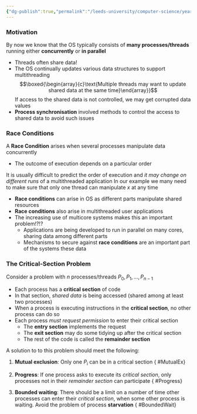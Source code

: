 ```yaml
---
{"dg-publish":true,"permalink":"/leeds-university/computer-science/year-2/operating-systems/revision/w8-process-synchronisation/p1-description-of-the-problem/"}
---
```



### Motivation
By now we know that the OS typically consists of **many processes/threads** running either **concurrently** or **in parallel**
- Threads often share data!
- The OS continually updates various data structures to support multithreading
$$\boxed{\begin{array}{c}\text{Multiple threads may want to update shared data at the same time}\end{array}}$$
If access to the shared data is not controlled, we may get corrupted data values
- **Process synchronisation** involved methods to control the access to shared data to avoid such issues
### Race Conditions
A **Race Condition** arises when several processes manipulate data concurrently
- The outcome of execution depends on a particular order

It is usually difficult to predict the order of execution and *it may change on different runs* of a multithreaded application
In our example we many need to make sure that only one thread can manipulate $x$ at any time

- **Race conditions** can arise in OS as different parts manipulate shared resources
- **Race conditions** also arise in multithreaded user applications
- The increasing use of multicore systems makes this an important problem!?!?
	- Applications are being developed to run in parallel on many cores, sharing data among different parts
	- Mechanisms to secure against **race conditions** are an important part of the systems these data
### The Critical-Section Problem
Consider a problem with $n$ processes/threads $P_{0},P_{1},\dots,P_{n-1}$
- Each process has a **critical section** of code
- In that section, *shared data* is being accessed (shared among at least two processes)
- When a process is executing instructions in the **critical section**, no other process can do so
- Each process *must request permission* to enter their critical section
	- The **entry section** implements the request
	- The **exit section** may do some tidying up after the critical section
	- The rest of the code is called the **remainder section**

A solution to to this problem should meet the following:
1. **Mutual exclusion**: Only one $P_{i}$ can be in a critical section
{ #MutualEx}

2. **Progress**: If one process asks to execute its *critical section*, only processes not in their *remainder section* can participate
{ #Progress}

3. **Bounded waiting**: There should be a limit on a number of time other processes can enter their *critical section*, when some other process is waiting. Avoid the problem of process **starvation**
{ #BoundedWait}
